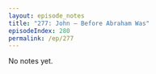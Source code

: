 ```yaml
---
layout: episode_notes
title: "277: John — Before Abraham Was"
episodeIndex: 280
permalink: /ep/277
---
```

No notes yet.

